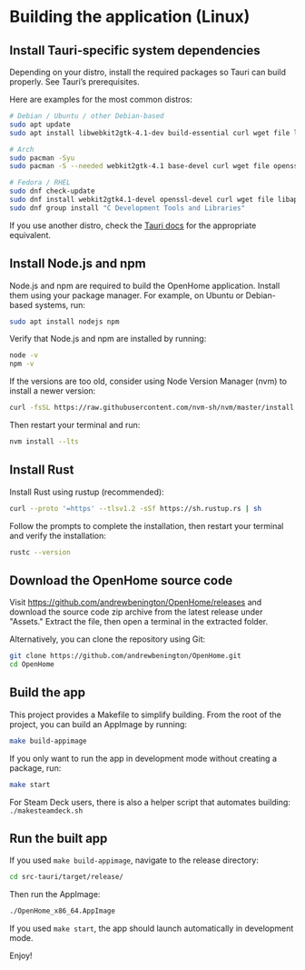 # Building the application (Linux)

## Install Tauri‐specific system dependencies

Depending on your distro, install the required packages so Tauri can build properly. See Tauri’s prerequisites.

Here are examples for the most common distros:

```bash
# Debian / Ubuntu / other Debian-based
sudo apt update
sudo apt install libwebkit2gtk-4.1-dev build-essential curl wget file libxdo-dev libssl-dev libayatana-appindicator3-dev librsvg2-dev

# Arch
sudo pacman -Syu
sudo pacman -S --needed webkit2gtk-4.1 base-devel curl wget file openssl appmenu-gtk-module libappindicator-gtk3 librsvg

# Fedora / RHEL
sudo dnf check-update
sudo dnf install webkit2gtk4.1-devel openssl-devel curl wget file libappindicator-gtk3-devel librsvg2-devel
sudo dnf group install "C Development Tools and Libraries"
```

If you use another distro, check the [Tauri docs](https://v2.tauri.app/start/prerequisites/#linux) for the appropriate equivalent.

## Install Node.js and npm

Node.js and npm are required to build the OpenHome application. Install them using your package manager. For example, on Ubuntu or Debian-based systems, run:
```bash
sudo apt install nodejs npm
```

Verify that Node.js and npm are installed by running:
```bash
node -v  
npm -v
``` 

If the versions are too old, consider using Node Version Manager (nvm) to install a newer version:
```bash
curl -fsSL https://raw.githubusercontent.com/nvm-sh/nvm/master/install.sh | bash
```
Then restart your terminal and run:  
```bash
nvm install --lts
```

## Install Rust

Install Rust using rustup (recommended):
```bash
curl --proto '=https' --tlsv1.2 -sSf https://sh.rustup.rs | sh  
```

Follow the prompts to complete the installation, then restart your terminal and verify the installation: 
```bash
rustc --version
```

## Download the OpenHome source code

Visit https://github.com/andrewbenington/OpenHome/releases and download the source code zip archive from the latest release under "Assets." Extract the file, then open a terminal in the extracted folder.  

Alternatively, you can clone the repository using Git:
```bash
git clone https://github.com/andrewbenington/OpenHome.git  
cd OpenHome
```  

## Build the app

This project provides a Makefile to simplify building. From the root of the project, you can build an AppImage by running:  
```bash
make build-appimage
```

If you only want to run the app in development mode without creating a package, run:  
```bash
make start
```

For Steam Deck users, there is also a helper script that automates building:  
`./makesteamdeck.sh`

## Run the built app

If you used `make build-appimage`, navigate to the release directory:
```bash
cd src-tauri/target/release/
```

Then run the AppImage:  
```bash
./OpenHome_x86_64.AppImage  
```

If you used `make start`, the app should launch automatically in development mode.  

Enjoy!
